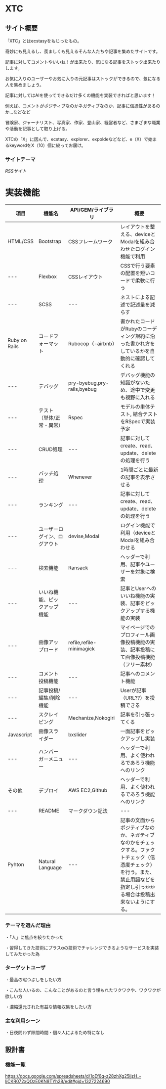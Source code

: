 # XTC
## サイト概要
「XTC」とはecstasyをもじったもの。

奇妙にも見えるし、羨ましくも見えるそんな人たちや記事を集めたサイトです。

記事に対してコメントやいいね！が出来たり、気になる記事をストック出来たりします。

お気に入りのユーザーやお気に入りの元記事はストックができるので、気になる人を集めましょう。

記事に対してはAIを使ってできるだけ多くの機能を実装できればと思います！

例えば、コメントがポジティブなのかネガティブなのか、記事に信憑性があるのか...などなど

冒険家、ジャーナリスト、写真家、作家、登山家、経営者など、さまざまな職業や活動を記事として取り上げる。

XTCの「X」に因んで、ecstasy、explorer、expoldeなどなど、e（X）で始まるkeywordをX（10）個に絞ってお届け。

### サイトテーマ
_RSSサイト_

# 実装機能

| 項目 | 機能名 | API/GEM/ライブラリ | 概要 |
|---|---|---|---|
|HTML/CSS|Bootstrap|CSSフレームワーク|レイアウトを整える、deviceとModalを組み合わせたログイン機能で利用|
|---|Flexbox|CSSレイアウト|CSSで行う要素の配置を短いコードで柔軟に行う|
|---|SCSS|---|ネストによる記述で記述量を減らす|
|Ruby on Rails|コードフォーマット|Rubocop（-airbnb）|書かれたコードがRubyのコーディング規約に沿った書かれ方をしているかを自動的に確認してくれる|
|---|デバッグ|pry-byebug,pry-rails,byebug|デバッグ機能の知識がないため、途中で変更も視野に入れる|
|---|テスト（単体/正常・異常）|Rspec|モデルの単体テスト, 結合テストをRSpecで実装予定|
|---|CRUD処理|---|記事に対してcreate、read、update、deleteの処理を行う|
|---|バッチ処理|Whenever| 1時間ごとに最新の記事を表示させる|
|---|ランキング|---|記事に対してcreate、read、update、deleteの処理を行う|
|---|ユーザーログイン、ログアウト|devise,Modal|ログイン機能で利用（deviceとModalを組み合わせる|
|---|検索機能|Ransack|ヘッダーで利用、記事やユーザーを対象に検索|
|---|いいね機能、ピックアップ機能|---|記事とUserへのいいね機能の実装、記事をピックアップする機能の実装|
|---|画像アップロード|refile,refile-minimagick|マイページでのプロフィール画像投稿機能の実装、記事投稿にて画像投稿機能（フリー素材）|
|---|コメント投稿機能|---|記事へのコメント機能|
|---|記事投稿/編集/削除機能|---|Userが記事（URL??）を投稿できる|
|---|スクレイピング|Mechanize,Nokogiri|記事を引っ張ってくる|
|Javascript|画像スライダー|bxslider|一面記事をピックアップし実装|
|---|ハンバーガーメニュー|---|ヘッダーで利用、よく使われるであろう機能へのリンク|
|その他|デプロイ|AWS EC2,Github|ヘッダーで利用、よく使われるであろう機能へのリンク|
|---|README|マークダウン記法|---|
|Pyhton|Natural Language|---|記事の文面からポジティブなのか、ネガティブなのかをチェックする。ファクトチェック（信憑度チェック）を行う。また、禁止用語などを指定し引っかかる場合は投稿出来ないようにする。|


### テーマを選んだ理由
・「人」に焦点を絞りたかった

・習得してきた技術にプラスαの技術でチャレンジできるようなサービスを実装してみたかった為

### ターゲットユーザ
・最高の暇つぶしをしたい方

・こんな人いるの、こんなことがあるのと言う埋もれたワクワクや、ワクワクが欲しい方

・濃縮還元された有益な情報収集をしたい方

### 主な利用シーン
・日夜問わず隙間時間・個々人によるため特になし

## 設計書


### 機能一覧
<https://docs.google.com/spreadsheets/d/1oEf6q-z28zhXg25ljzH_-IjCKR072xQOzE0KN8TYh28/edit#gid=1327224690>
